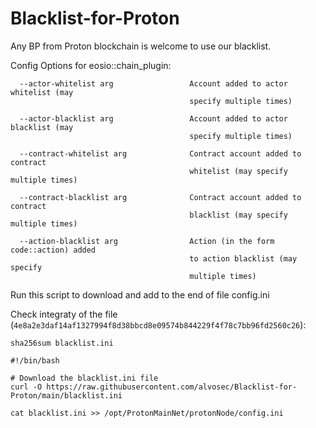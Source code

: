 # Blacklist-for-Proton

Any BP from Proton blockchain is welcome to use our blacklist.

Config Options for eosio::chain_plugin:

```
  --actor-whitelist arg                 Account added to actor whitelist (may 
                                        specify multiple times)
  
  --actor-blacklist arg                 Account added to actor blacklist (may 
                                        specify multiple times)
  
  --contract-whitelist arg              Contract account added to contract 
                                        whitelist (may specify multiple times)
  
  --contract-blacklist arg              Contract account added to contract 
                                        blacklist (may specify multiple times)
  
  --action-blacklist arg                Action (in the form code::action) added
                                        to action blacklist (may specify 
                                        multiple times)
```

Run this script to download and add to the end of file config.ini

Check integraty of the file (```4e8a2e3daf14af1327994f8d38bbcd8e09574b844229f4f78c7bb96fd2560c26```):

```
sha256sum blacklist.ini
```

```
#!/bin/bash

# Download the blacklist.ini file
curl -O https://raw.githubusercontent.com/alvosec/Blacklist-for-Proton/main/blacklist.ini

cat blacklist.ini >> /opt/ProtonMainNet/protonNode/config.ini
```
